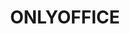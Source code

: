 ---
description: |
  <div style="font-size: 16px; line-height: 19px; padding-bottom: 16px;">
  ONLYOFFICE is an open-source project with the focus on advanced and secure document processing trusted by over 7 million users worldwide. Built on a cutting-edge technology, ONLYOFFICE is a proven innovator in the online office business.
  </div>
  <h2 style="color: #FF6F3D; font-size: 32px; line-height: 39px; margin: 0;">Designed to make collaboration easy</h2>
  <div style="display: -webkit-box; display: -webkit-flex; display: -ms-flexbox; display: flex;">
    <div style="font-size: 14px; line-height: 18px; padding-top: 36px; width: 700px;">
        <img src="/stands/onlyoffice/onlyoffice_docs.svg"/>
        <br/>
      <div style="padding: 10px 0;">
        <b style="color: #FF6F3D; font-size: 18px; font-weight: 400;">ONLYOFFICE Docs:</b> powerful online editors for text documents, spreadsheets, and presentations to use within any sync&share and DMS service or embed into your own solution (AGPL v.3).
      </div>
      <ul style="color: #FF6F3D; margin-bottom: 14px; padding-left: 30px;">
        <li style="padding-bottom: 8px;">
          <span style="color: #333333;">Highest compatibility with OOXML formats</span>
        </li>
        <li style="padding-bottom: 8px;">
          <span style="color: #333333;">Support for all popular formats, including ODF, TXT, PDF, RTF, CSV, etc.</span>
        </li>
        <li style="padding-bottom: 8px;">
          <span style="color: #333333;">Expert-level editing functionality (+ collection of plugins)</span>
        </li>
        <li style="padding-bottom: 8px;">
          <span style="color: #333333;">Seamless collaboration (real-time and paragraph-locking co-editing modes, comments, mentions, track changes, built-in chat, doc comparison, version history)</span>
        </li>
        <li style="padding-bottom: 8px;">
          <span style="color: #333333;">Flexible document permissions (read-only, review, comment, fill forms, custom filter)</span>
        </li>
        <li style="padding-bottom: 8px;">
          <span style="color: #333333;">Data security and control (private server deployment, data encryption, JWT, configurable cache lifetime, restriction on copying/downloading/printing, watermarking)</span>
        </li>
        <li style="padding-bottom: 8px;">
          <span style="color: #333333;">Multiple distribution formats (.deb, .rpm, Docker, snap, UCS app, Cloudron, AMI, DigitalOcean 1-Click app, Kubernetes)</span>
        </li>
      </ul>
      <div>
        <div style="padding-bottom: 5px;">
          <a href="https://www.onlyoffice.com/office-suite.aspx" target="_blank" title="Visit ONLYOFFICE website">Full description of ONLYOFFICE Docs</a>
        </div>
        <div style="padding-bottom: 5px;">
          <a href="https://www.youtube.com/watch?v=1BdW8vj9DJI&t" target="_blank" title="Watch on TouTube">Video presentation</a>
        </div>
        <div>
          <a href="https://www.onlyoffice.com/download.aspx#docs" target="_blank" title="Visit ONLYOFFICE website">Download ONLYOFFICE Docs</a>
        </div>
      </div>
    </div>
    <div>
    <img src="/stands/onlyoffice/oo_docs.png" />
    </div>
  </div>

  <div style=" display: flex; display: -webkit-box; display: -webkit-flex; display:-ms-flexbox; display: flex;">
    <div style="font-size: 14px; line-height: 18px; padding-top: 36px;">
        <img src="/stands/onlyoffice/onlyoffice_groups.svg"/>
        <br/>
      <div style="padding: 10px 0;">
        <b style="color: #FF6F3D; font-size: 18px; font-weight: 400;">ONLYOFFICE Groups:</b> self-hosted online collaboration platform which comprises multiple productivity tools along with the admin panel (Apache 2.0).
      </div>
      <ul style="color: #FF6F3D; margin-bottom: 14px; padding-left: 30px;">
        <li style="padding-bottom: 8px;">
          <span style="color: #333333;">Completely free and open-source</span>
        </li>
        <li style="padding-bottom: 8px;">
          <span style="color: #333333;">Full set of productivity tools (document and file management with the integrated multimedia player, project management system, mail, CRM, calendars, blogs, forums, wiki, polls, bookmarks, etc.)</span>
        </li>
        <li style="padding-bottom: 8px;">
          <span style="color: #333333;">Connecting external services for logging, signing, authentication, storage, and more</span>
        </li>
        <li style="padding-bottom: 8px;">
          <span style="color: #333333;">Custom modules</span>
        </li>
        <li style="padding-bottom: 8px;">
          <span style="color: #333333;">Intuitive admin panel for easy platform management and configuration</span>
        </li>
        <li style="padding-bottom: 8px;">
          <span style="color: #333333;">Data security (HTTPS, encryption at rest, 2FA, login history, audit trail, data backups, etc.)</span>
        </li>
        <li style="padding-bottom: 8px;">
          <span style="color: #333333;">Multitenancy</span>
        </li>
        <li style="padding-bottom: 8px;">
          <span style="color: #333333;">Branding options (built-in color themes, replacing logos, titles, links)</span>
        </li>
        <li style="padding-bottom: 8px;">
          <span style="color: #333333;">Easy start (available as .deb, .rpm, .exe, Docker image)</span>
        </li>
      </ul>
      <div>
        <div style="padding-bottom: 5px;">
          <a href="https://www.onlyoffice.com/collaboration-platform.aspx" target="_blank" title="Visit ONLYOFFICE website">Full description of ONLYOFFICE Groups</a>
        </div>
        <div style="padding-bottom: 5px;">
          <a href="https://www.youtube.com/watch?v=Ymg_EmvuHA0&t" target="_blank" title="Watch on TouTube">Video presentation</a>
        </div>
        <div>
          <a href="https://www.onlyoffice.com/download.aspx#groups" target="_blank" title="Visit ONLYOFFICE website">Download ONLYOFFICE Groups</a>
        </div>
      </div>
    </div>
    <div>
    <img src="/stands/onlyoffice/oo_groups.png" />
    </div>
  </div>

  <div style=" display: flex; display: -webkit-box; display: -webkit-flex; display:-ms-flexbox; display: flex;">
    <div style="font-size: 14px; line-height: 18px; padding-top: 36px; max-width: 700px;">
        <img src="/stands/onlyoffice/onlyoffice_workspace.svg"/>
        <br/>
      <div style="padding: 10px 0;">
        <b style="color: #FF6F3D; font-size: 18px; font-weight: 400;">ONLYOFFICE Workspace:</b> a complete self-hosted solution for team management and collaboration.
      </div>
      <ul style="color: #FF6F3D; margin-bottom: 14px; padding-left: 30px;">
        <li style="padding-bottom: 8px;">
          <span style="color: #333333;">All apps in one bundle (ONLYOFFICE Docs, Groups, Mail Server for corporate mailboxes and Talk for instant messages)</span>
        </li>
        <li style="padding-bottom: 8px;">
          <span style="color: #333333;">Reinforced data security (3 levels of encryption - at rest / in transit / E2EE, 2FA, SSO, LDAP, authentication filtering and monitoring, data backup and recovery, and more)</span>
        </li>
        <li style="padding-bottom: 8px;">
          <span style="color: #333333;">Compliance with security standards (GDPR, HIPAA)</span>
        </li>
        <li style="padding-bottom: 8px;">
          <span style="color: #333333;">Private Rooms for true end-to-end encrypted doc storing, editing, and co-authoring</span>
        </li>
        <li style="padding-bottom: 8px;">
          <span style="color: #333333;">Seamless administration and customization</span>
        </li>
        <li style="padding-bottom: 8px;">
          <span style="color: #333333;">Branding</span>
        </li>
        <li style="padding-bottom: 8px;">
          <span style="color: #333333;">Multitenancy</span>
        </li>
        <li style="padding-bottom: 8px;">
          <span style="color: #333333;">Different ways to deploy ( .deb, .rpm, .exe, Docker image, Docker script, AMI, OVHcloud Marketplace)</span>
        </li>
      </ul>
      <div>
        <div style="padding-bottom: 5px;">
          <a href="https://www.onlyoffice.com/workspace.aspx" target="_blank" title="Visit ONLYOFFICE website">Full description of ONLYOFFICE Workspace</a>
        </div>
        <div style="padding-bottom: 5px;">
          <a href="https://www.youtube.com/watch?v=gBP8Xk3JIss&t" target="_blank" title="Watch on TouTube">Video presentation</a>
        </div>
        <div>
          <a href="https://www.onlyoffice.com/download.aspx#bundles" target="_blank" title="Visit ONLYOFFICE website">Download ONLYOFFICE Workspace</a>
        </div>
      </div>
    </div>
    <div style="text-align: center; width: 410px;">
    <img src="/stands/onlyoffice/oo_workspace.svg" />
    </div>
  </div>
  
layout: stand
logo: stands/onlyoffice/onlyoffice_logo.png
new_this_year: |
  <div style="max-width: 700px;">
    <div style="font-size: 16px; line-height: 19px; padding-bottom: 20px;">
      In 2020, we made lots of useful enhancements in all ONLYOFFICE solutions.
    </div>
    <div style="line-height: 18px;">
      <h5 style="color: #FF6F3D; font-size: 16px; line-height: 20px; margin: 0; padding: 0 0 10px;">
        More efficient collaboration:
      </h5>
      <ul style="color: #FF6F3D; margin-bottom: 20px; padding-left: 30px;">
        <li style="padding-bottom: 8px;">
          <span style="color: #333333;"><b>Custom filter</b> access permission that allows hiding the data you don’t want to show before sharing your spreadsheet.</span>
        </li>
        <li style="padding-bottom: 8px;">
          <span style="color: #333333;"><b>Sheet View</b> option that allows creating a filter that only changes your view of the data, without affecting your collaborators.</span>
        </li>
        <li style="padding-bottom: 8px;">
          <span style="color: #333333;"><b>Document comparison</b> that allows quickly comparing two docs and see differences between them with revision marks, accept/reject/merge the changes.</span>
        </li>
      </ul>

      <h5 style="color: #FF6F3D; font-size: 16px; line-height: 20px; margin: 0; padding: 0 0 10px;">
        New productivity features in ONLYOFFICE Docs:
      </h5>
      <ul style="color: #FF6F3D; margin-bottom: 20px; padding-left: 30px;">
        <li style="padding-bottom: 8px;">
          <span style="color: #333333;">Pivot tables, conditional formatting for viewing, slicers for formatted tables in spreadsheets.</span>
        </li>
        <li style="padding-bottom: 8px;">
          <span style="color: #333333;">Mirror and gutter margins, endnotes and cross-references in docs.</span>
        </li>
        <li style="padding-bottom: 8px;">
          <span style="color: #333333;">New plugins Zotero, Mendeley, Autocomplete, Telegram, HTML, Word Count, Typograf.</span>
        </li>
      </ul>

      <h5 style="color: #FF6F3D; font-size: 16px; line-height: 20px; margin: 0; padding: 0 0 10px;">
        New security features:
      </h5>
      <ul style="color: #FF6F3D; margin-bottom: 20px; padding-left: 30px;">
        <li style="padding-bottom: 8px;">
          <span style="color: #333333;">Storage encryption at rest.</span>
        </li>
        <li style="padding-bottom: 8px;">
          <span style="color: #333333;">The first version of <a href="https://www.onlyoffice.com/private-rooms.aspx" target="_blank" title="Visit ONLYOFFICE website">Private Rooms</a> which are protected workplaces where every symbol you type is encrypted using the unbreakable AES-256 algorithm, even if you are co-editing documents with your teammates in real-time.</span>
        </li>
      </ul>

      <h5 style="color: #FF6F3D; font-size: 16px; line-height: 20px; margin: 0; padding: 0 0 10px;">
        Product portfolio changes:
      </h5>
      <div style="padding: 0 0 10px;">
        ONLYOFFICE Groups released under Apache 2.0 what allows modifying and distributing it without limitations. It can be easily deployed in a few steps and integrated into any product ecosystem. 
      </div>

      <h5 style="color: #FF6F3D; font-size: 16px; line-height: 20px; margin: 0; padding: 0 0 10px;">
        Integrations
      </h5>
      <ul style="color: #FF6F3D; margin-bottom: 20px; padding-left: 30px;">
        <li style="padding-bottom: 8px;">
          <span style="color: #333333;">Multiple enhancements for the existing integrations, especially with Nextcloud and ownCloud.</span>
        </li>
        <li style="padding-bottom: 8px;">
          <span style="color: #333333;">New connectors for HumHub, Plone, and Nuxeo.</span>
        </li>
      </ul>

      <div style="font-size: 16px; line-height: 19px; padding-bottom: 50px;">
        For now, we’re working on multi-functional forms that will allow quickly building any complex document template online.
      </div>

      <h4 style="color: #FF6F3D; font-size: 24px; line-height: 30px; margin: 0; padding: 0 0 10px;">
        Useful links
      </h4>
      <div style="padding: 0 0 20px 30px;">
        <div style="padding-bottom: 5px;">
          <a href="https://www.onlyoffice.com/for-developers.aspx" target="_blank" title="Visit ONLYOFFICE website">ONLYOFFICE for developers</a>
        </div>
        <div style="padding-bottom: 5px;">
          <a href="https://api.onlyoffice.com/" target="_blank" title="Visit ONLYOFFICE website">ONLYOFFICE API docs</a>
        </div>
        <div style="padding-bottom: 5px;">
          <a href="https://github.com/ONLYOFFICE" target="_blank" title="Visit GitHub">Source code on GitHub</a>
        </div>
        <div style="padding-bottom: 5px;">
          <a href="https://www.onlyoffice.com/contribute.aspx" target="_blank" title="Visit ONLYOFFICE website">Contribute to the ONLYOFFICE project</a>
        </div>
        <div style="padding-bottom: 5px;">
          <a href="https://www.onlyoffice.com/for-hosting-providers.aspx" target="_blank" title="Visit ONLYOFFICE website">ONLYOFFICE for hosting providers</a>
        </div>
        <div style="padding-bottom: 5px;">
          <a href="https://www.onlyoffice.com/download-desktop.aspx" target="_blank" title="Visit ONLYOFFICE website">Free desktop editors and mobile apps</a>
        </div>
        <div style="padding-bottom: 5px;">
          <a href="https://www.onlyoffice.com/all-connectors.aspx" target="_blank" title="Visit ONLYOFFICE website">Available integrations</a>
        </div>
      </div>

      <h4 style="color: #FF6F3D; font-size: 24px; line-height: 30px; margin: 0; padding: 0 0 10px;">
        Contact us to discuss any questions
      </h4>
      <div style="padding: 0 0 20px 30px;">
        <div style="padding-bottom: 5px;">
          <a href="https://www.onlyoffice.com" target="_blank" title="Visit ONLYOFFICE website">www.onlyoffice.com</a>
        </div>
        <div style="padding-bottom: 5px;">
          <a href="https://github.com/ONLYOFFICE" target="_blank" title="Visit GitHub">github.com/ONLYOFFICE</a>
        </div>
        <div style="padding-bottom: 5px;">
          <a href="mailto:sales@onlyoffice.com">sales@onlyoffice.com</a>
        </div>
        <div style="padding-bottom: 5px;">
          <a href="mailto:support@onlyoffice.com">support@onlyoffice.com</a>
        </div>
      </div>

      <h4 style="color: #FF6F3D; font-size: 24px; line-height: 30px; margin: 0; padding: 0 0 20px;">
        Our social media channels
      </h4>
      <div style="padding-bottom: 30px;">
        <div style="display: inline-block; padding: 0 20px 5px 0;">
          <a href="https://www.onlyoffice.com/blog/" target="_blank" title="Read ONLYOFFICE blog">
            <img src="/stands/onlyoffice/oo_blog.svg" alt="Blog"/>
          </a>
        </div>
        <div style="display: inline-block; padding: 0 20px 5px 0;">
          <a href="https://fosstodon.org/@ONLYOFFICE" target="_blank" title="Follow us on Fosstodon">
            <img src="/stands/onlyoffice/oo_fosstodon.svg" alt="Fosstodon"/>
          </a>
        </div>
        <div style="display: inline-block; padding: 0 20px 5px 0;">
          <a href="https://twitter.com/only_office" target="_blank" title="Follow us on Twitter">
            <img src="/stands/onlyoffice/oo_twitter.svg" alt="Twitter"/>
          </a>
        </div>
        <div style="display: inline-block; padding: 0 20px 5px 0;">
          <a href="https://www.facebook.com/ONLYOFFICE-833032526736775" target="_blank" title="Follow us on Facebook">
            <img src="/stands/onlyoffice/oo_facebook.svg" alt="Facebook"/>
          </a>
        </div>
        <div style="display: inline-block; padding: 0 20px 5px 0;">
          <a href="https://www.youtube.com/user/onlyofficeTV" target="_blank" title="Follow us on YouTube">
            <img src="/stands/onlyoffice/oo_youtube.svg" alt="YouTube"/>
          </a>
        </div>
        <div style="display: inline-block; padding: 0 20px 5px 0;">
          <a href="https://www.instagram.com/the_onlyoffice/" target="_blank" title="Follow us on Instagram">
            <img src="/stands/onlyoffice/oo_instagram.svg" alt="Instagram"/>
          </a>
        </div>
      </div>
    </div>
  </div>
showcase: |
  <div style="font-size: 16px; line-height: 19px; padding-bottom: 16px;">
    Our goal is to make secure and reliable open-source software available for everybody. Come join us to exchange experiences and ideas and contribute to further FOSS development!
  </div>
  <div style="font-size: 20px; font-weight: 700; line-height: 23px;">
    Our program at FOSDEM:
  </div>

  <div style="border-bottom: 1px solid #DFDFDF; font-size: 16px; font-weight: 600; line-height: 19px; padding: 20px 0 10px;">
    Saturday
  </div>
  <table>
    <tr>
      <td style="padding: 10px 24px 0 0; vertical-align: top; white-space: nowrap;">
        15:00 - 15:30:
      </td>
      <td style="padding: 10px 20px 0 0;">
        Our talk ‘<a href="https://fosdem.org/2021/schedule/event/onlyofficeultimatesecurity/" target="_blank">ONLYOFFICE: How to provide ultimate security for real-time document collaboration</a>’ in the D.collab devroom, presented by Alex Mikheev.
      </td>
    </tr>
    <tr>
      <td style="padding: 10px 24px 0 0; vertical-align: top; white-space: nowrap;">
        entire day:
      </td>
      <td style="padding: 10px 20px 0 0;">
        We’re available at our virtual stand to answer all your questions.
      </td>
    </tr>
  </table>

  <div style="border-bottom: 1px solid #DFDFDF; font-size: 16px; font-weight: 600; line-height: 19px; padding: 20px 0 10px;">
    Sunday
  </div>
  <table style="margin-bottom: 26px;">
    <tr>
      <td style="min-width: 111px; padding: 10px 24px 0 0; vertical-align: top; white-space: nowrap;">
        entire day:
      </td>
      <td style="padding-top: 10px;">
        We’re available at our virtual stand to answer all your questions.
      </td>
    </tr>
  </table>
themes:
- Office suites and productivity
title: ONLYOFFICE
website: https://www.onlyoffice.com/
chatroom: onlyoffice
---